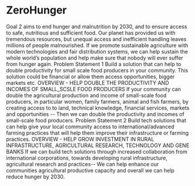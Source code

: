 # ZeroHunger
 Goal 2 aims to end hunger and malnutrition by 2030, and to ensure access to safe, nutritious and sufficient food. Our planet has provided us with tremendous resources, but unequal access and inefficient handling leaves millions of people malnourished. If we promote sustainable agriculture with modern technologies and fair distribution systems, we can help sustain the whole world’s population and help make sure that nobody will ever suffer from hunger again.  Problem Statement 1 Build a solution that can help to double productivity for small scale food producers in your community. This solution could be financial or allow them access opportunities, bigger markets etc.  OVERVIEW - HELP DOUBLE THE PRODUCTIVITY AND INCOMES OF SMALL_SCSLE FOOD PRODUCERS  If your community can double the agricultural production and income of small-scale food producers, in particular women, family farmers, animal and fish farmers, by creating access to to land, technical knowledge, financial services, markets and opportunities -- Then we can double the productivity and incomes of small-scale food producers.  Problem Statement 2 Build tech solutions that can help give your local community access to international/advanced farming practices that will help them improve their infrastructure or farming practices.  OVERVIEW - HELP GROW INVESTMENT IN RURAL INFRASTRUCTURE, AGRICULTURAL RESEARCH, TECHNOLOGY AND GENE BANKS  If we can build tech solutions through increased collaboration from international corporations, towards developing rural infrastructure, agricultural research and practices-- We can help enhance our communities agricultural productive capacity and overall we can help reduce hunger by 2030.
